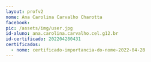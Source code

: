 ```yaml
---
layout: profv2
nome: Ana Carolina Carvalho Charotta
facebook:
pic: /assets/img/user.jpg
id-aluno: ana.carolina.carvalho.cel.g12.br
id-certificado: 202204280431
certificados:
  - nome: certificado-importancia-do-nome-2022-04-28
---
```

